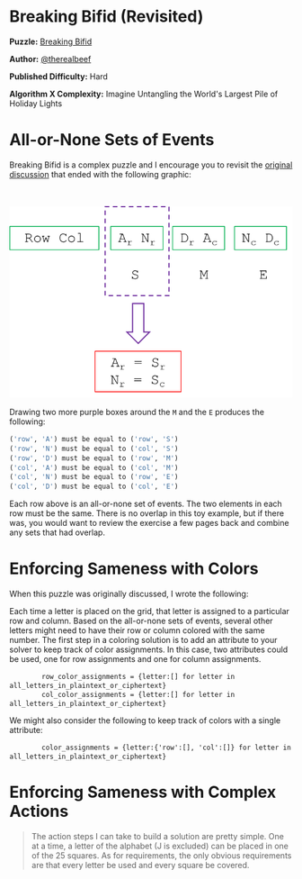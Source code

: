 # Breaking Bifid (Revisited)

__Puzzle:__ [Breaking Bifid](https://www.codingame.com/training/hard/breaking-bifid)

__Author:__ [@therealbeef](https://www.codingame.com/profile/ecad91b9a50d51a3d9515d303487dd7c7077604)

__Published Difficulty:__ Hard

__Algorithm X Complexity:__ Imagine Untangling the World's Largest Pile of Holiday Lights


# All-or-None Sets of Events

Breaking Bifid is a complex puzzle and I encourage you to revisit the [original discussion](breaking-bifid) that ended with the following graphic:

<BR><BR>
![Breaking Bifid Toy Example - Conclusion](Toy4.png)
<BR>


Drawing two more purple boxes around the `M` and the `E` produces the following:

```python
('row', 'A') must be equal to ('row', 'S')
('row', 'N') must be equal to ('col', 'S')
('row', 'D') must be equal to ('row', 'M')
('col', 'A') must be equal to ('col', 'M')
('col', 'N') must be equal to ('row', 'E')
('col', 'D') must be equal to ('col', 'E')
```

Each row above is an all-or-none set of events. The two elements in each row must be the same. There is no overlap in this toy example, but if there was, you would want to review the exercise a few pages back and combine any sets that had overlap.

# Enforcing Sameness with Colors

When this puzzle was originally discussed, I wrote the following:

Each time a letter is placed on the grid, that letter is assigned to a particular row and column. Based on the all-or-none sets of events, several other letters might need to have their row or column colored with the same number. The first step in a coloring solution is to add an attribute to your solver to keep track of color assignments. In this case, two attributes could be used, one for row assignments and one for column assignments.

```
        row_color_assignments = {letter:[] for letter in all_letters_in_plaintext_or_ciphertext}
        col_color_assignments = {letter:[] for letter in all_letters_in_plaintext_or_ciphertext}
```

We might also consider the following to keep track of colors with a single attribute:

```
        color_assignments = {letter:{'row':[], 'col':[]} for letter in all_letters_in_plaintext_or_ciphertext}
```


# Enforcing Sameness with Complex Actions

>The action steps I can take to build a solution are pretty simple. One at a time, a letter of the alphabet (J is excluded) can be placed in one of the 25 squares. As for requirements, the only obvious requirements are that every letter be used and every square be covered.


